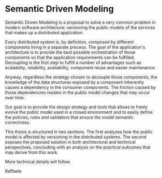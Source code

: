 # Semantic Driven Modeling

Semantic Driven Modeling is a proposal to solve a very common problem in modern software architecture: versioning the public models of the services that makes up a distributed application.

Every distributed system is, by definition, composed by different components living in a separate process. The goal of the application's architecture is to provide the best possible orchestration of those components so that the application requirements can be fulfilled. Decoupling is the first step to fulfill a number of advantages such as scalability, reliability, availability, component reuse and easier maintenance.

Anyway, regardless the strategy chosen to decouple those components, the knowledge of the data structures exposed by a component inherently causes a dependency in the consumer components.  The friction caused by those dependencies resides in the public model changes that may occur over time.

Our goal is to provide the design strategy and tools that allows to freely evolve the public model used in a closed environment and to easily define the policies, rules and validators that ensure the model semantic correctness.

This thesis is structured in two sections. The first analyzes how the public model is affected by versioning in the distributed systems. The second exposes the proposed solution in both architectural and technical perspectives, concluding with an analysis on the practical outcomes that may derive from this work.

More technical details will follow.

Raffaele